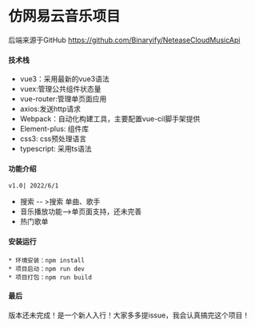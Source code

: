 # 仿网易云音乐项目
后端来源于GitHub https://github.com/Binaryify/NeteaseCloudMusicApi

#### 技术栈
  * vue3：采用最新的vue3语法
  * vuex:管理公共组件状态量
  * vue-router:管理单页面应用
  * axios:发送http请求
  * Webpack：自动化构建工具，主要配置vue-cil脚手架提供
  * Element-plus: 组件库
  * css3: css预处理语言
  * typescript: 采用ts语法 
#### 功能介绍
  ```v1.0| 2022/6/1```
 * 搜索 -- >搜索 单曲、歌手
 * 音乐播放功能-->单页面支持，还未完善
 * 热门歌单

#### 安装运行
``` 
* 环境安装：npm install
* 项目启动：npm run dev
* 项目打包：npm run build
```
#### 最后
版本还未完成！是一个新人入行！大家多多提issue，我会认真搞完这个项目！
